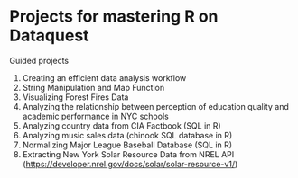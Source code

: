 # Projects for mastering R on Dataquest
Guided projects

1. Creating an efficient data analysis workflow
2. String Manipulation and Map Function
3. Visualizing Forest Fires Data
4. Analyzing the relationship between perception of education quality and academic performance in NYC schools
5. Analyzing country data from CIA Factbook (SQL in R)
6. Analyzing music sales data (chinook SQL database in R)
7. Normalizing Major League Baseball Database (SQL in R) 
8. Extracting New York Solar Resource Data from NREL API (https://developer.nrel.gov/docs/solar/solar-resource-v1/)
